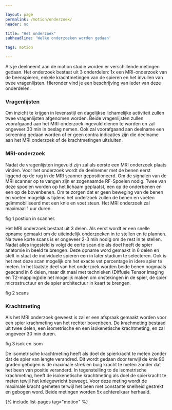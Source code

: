 ```yaml
---

layout: page
permalink: /motion/onderzoek/
header: no

title: "Het onderzoek"
subheadline: 'Welke onderzoeken worden gedaan'

tags: motion

---
```


Als je deelneemt aan de motion studie worden er verschillende metingen gedaan. Het onderzoek bestaat uit 3 onderdelen: 1x een MRI-onderzoek van de beenspieren, enkele krachtmetingen van de spieren en het invullen van twee vragenlijsten. Hieronder vind je een beschrijving van ieder van deze onderdelen. 

### Vragenlijsten
Om inzicht te krijgen in levensstijl en dagelijkse lichamelijke activiteit zullen twee vragenlijsten afgenomen worden. Beide vragenlijsten zullen voorafgaand aan het MRI-onderzoek ingevuld dienen te worden en zal ongeveer 30 min in beslag nemen. Ook zal voorafgaand aan deelname een screening gedaan worden of er geen contra indicaties zijn die deelname aan het MRI onderzoek of de krachtmetingen uitsluiten.

### MRI-onderzoek
Nadat de vragenlijsten ingevuld zijn zal als eerste een MRI onderzoek plaats vinden. Voor het onderzoek wordt de deelnemer met de benen eerst liggend op de rug in de MRI scanner gepositioneerd. Om de signalen van de MRI scanner op te vangen zijn er zogenaamde RF-Spoelen nodig. Twee van deze spoelen worden op het lichaam geplaatst, een op de onderbenen en een op de bovenbenen. Om te zorgen dat er geen beweging van de benen en voeten mogelijk is tijdens het onderzoek zullen de benen en voeten geïmmobiliseerd met een knie en voet steun. Het MRI onderzoek zal maximaal 1 uur duren.

fig 1 postion in scanner.

Het MRI onderzoek bestaat uit 3 delen. Als eerst wordt er een snelle opname gemaakt om de uiteindelijk onderzoeken in te stellen en te plannen. Na twee korte scans is er ongeveer 2-3 min nodig om de rest in te stellen. Nadat alles ingesteld is volgt de eerte scan die als doel heeft de spier anatomie in beeld te brengen. Deze opname word gemaakt in 6 delen en stelt in staat de individuele spieren een in later stadium te selecteren. Ook is het met deze scan mogelijk om het exacte vet percentage in idere spier te meten. In het laatste deel van het onderzoek worden beide benen nogmaals gescand in 6 delen, maar dit maal met technieken (Diffusie Tensor Imaging en T2-mapping)die het mogelijk maken om onstekingen in de spier, de spier microstructuur en de spier architectuur in kaart te brengen. 

fig 2 scans 

### Krachtmeting
Als het MRI onderzoek geweest is zal er een afspraak gemaakt worden voor een spier krachmeting van het rechter bovenbeen. De krachmeting bestaad uit twee delen, een isometrische en een isokenetische krachtmeting, en zal ongeveer 30 min duren. 

fig 3 isok en isom

De isometrische krachtmeting heeft als doel de spierkracht te meten zonder dat de spier van lengte verandred. Dit wordt gedaan door terwijl de knie 90 graden gebogen is de maximale strek en buig kracht te meten zonder dat het been van positie veranderd. In tegenstelling to de isometrische krachmeting, heeft de isokenetische krachtmeting als doel de spierkracht te meten tewijl het kniegewricht beweegt. Voor deze meting wordt de maximale kracht gemeten terwijl het been met constante snelheid gestrekt en gebogen word. Beide metingen worden 5x achterelkaar herhaald.

{% include list-pages tag="motion" %}

